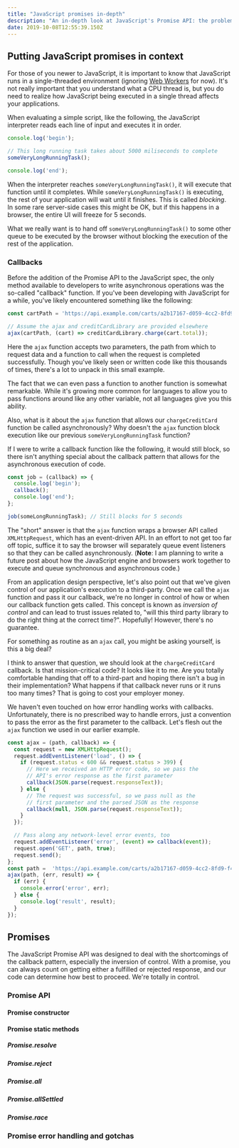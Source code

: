 ```yaml
---
title: "JavaScript promises in-depth"
description: "An in-depth look at JavaScript's Promise API: the problems it solves, how it work, and gotchas."
date: 2019-10-08T12:55:39.150Z
---
```


## Putting JavaScript promises in context

For those of you newer to JavaScript, it is important to know that JavaScript runs in a single-threaded environment (ignoring [Web Workers](https://developer.mozilla.org/en-US/docs/Web/API/Web_Workers_API) for now). It's not really important that you understand what a CPU thread is, but you do need to realize how JavaScript being executed in a single thread affects your applications.

When evaluating a simple script, like the following, the JavaScript interpreter reads each line of input and executes it in order.

```js
console.log('begin');

// This long running task takes about 5000 miliseconds to complete
someVeryLongRunningTask();

console.log('end');
```

When the interpreter reaches `someVeryLongRunningTask()`, it will execute that function until it completes. While `someVeryLongRunningTask()` is executing, the rest of your application will wait until it finishes. This is called _blocking_. In some rare server-side cases this might be OK, but if this happens in a browser, the entire UI will freeze for 5 seconds.

What we really want is to hand off `someVeryLongRunningTask()` to some other queue to be executed by the browser without blocking the execution of the rest of the application.

### Callbacks

Before the addition of the Promise API to the JavaScript spec, the only method available to developers to write asynchronous operations was the so-called "callback" function. If you've been developing with JavaScript for a while, you've likely encountered something like the following:

```js
const cartPath = 'https://api.example.com/carts/a2b17167-d059-4cc2-8fd9-f404d932d42f';

// Assume the ajax and creditCardLibrary are provided elsewhere
ajax(cartPath, (cart) => creditCardLibrary.charge(cart.total));
```

Here the `ajax` function accepts two parameters, the path from which to request data and a function to call when the request is completed successfully. Though you've likely seen or written code like this thousands of times, there's a lot to unpack in this small example.

The fact that we can even pass a function to another function is somewhat remarkable. While it's growing more common for languages to allow you to pass functions around like any other variable, not all languages give you this ability.

Also, what is it about the `ajax` function that allows our `chargeCreditCard` function be called asynchronously? Why doesn't the `ajax` function block execution like our previous `someVeryLongRunningTask` function?

If I were to write a callback function like the following, it would still block, so there isn't anything special about the callback pattern that allows for the asynchronous execution of code.

```js
const job = (callback) => {
  console.log('begin');
  callback();
  console.log('end');
};

job(someLongRunningTask); // Still blocks for 5 seconds

```

The "short" answer is that the `ajax` function wraps a browser API called `XMLHttpRequest`, which has an event-driven API. In an effort to not get too far off topic, suffice it to say the browser will separately queue event listeners so that they can be called asynchronously. (__Note__: I am planning to write a future post about how the JavaScript engine and browsers work together to execute and queue synchronous and asynchronous code.)

From an application design perspective, let's also point out that we've given control of our application's execution to a third-party. Once we call the `ajax` function and pass it our callback, we're no longer in control of how or when our callback function gets called. This concept is known as _inversion of control_ and can lead to trust issues related to, "will this third party library to do the right thing at the correct time?". Hopefully! However, there's no guarantee.

For something as routine as an `ajax` call, you might be asking yourself, is this a big deal?

I think to answer that question, we should look at the `chargeCreditCard` callback. Is that mission-critical code? It looks like it to me. Are you totally comfortable handing that off to a third-part and hoping there isn't a bug in their implementation? What happens if that callback never runs or it runs too many times? That is going to cost your employer money.

We haven't even touched on how error handling works with callbacks. Unfortunately, there is no prescribed way to handle errors, just a convention to pass the error as the first parameter to the callback. Let's flesh out the `ajax` function we used in our earlier example.

```js
const ajax = (path, callback) => {
  const request = new XMLHttpRequest();
  request.addEventListener('load', () => {
    if (request.status < 600 && request.status > 399) {
      // Here we received an HTTP error code, so we pass the
      // API's error response as the first parameter
      callback(JSON.parse(request.responseText));
    } else {
      // The request was successful, so we pass null as the
      // first parameter and the parsed JSON as the response
      callback(null, JSON.parse(request.responseText));
    }
  });

  // Pass along any network-level error events, too
  request.addEventListener('error', (event) => callback(event));
  request.open('GET', path, true);
  request.send();
};
const path =  'https://api.example.com/carts/a2b17167-d059-4cc2-8fd9-f404d932d42f'
ajax(path, (err, result) => {
  if (err) {
    console.error('error', err);
  } else {
    console.log('result', result);
  }
});
```

## Promises

The JavaScript Promise API was designed to deal with the shortcomings of the callback pattern, especially the inversion of control. With a promise, you can always count on getting either a fulfilled or rejected response, and our code can determine how best to proceed. We're totally in control.

### Promise API

#### Promise constructor

#### Promise static methods

##### Promise.resolve

##### Promise.reject

##### Promise.all

##### Promise.allSettled

##### Promise.race

### Promise error handling and gotchas

